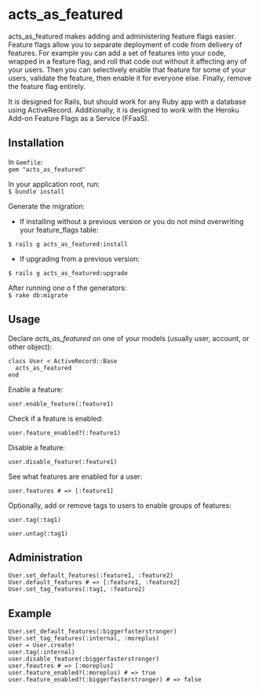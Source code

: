 # acts_as_featured
acts_as_featured makes adding and administering feature flags easier. Feature flags allow you to separate deployment of code from delivery of features. For example you can add a set of features into your code, wrapped in a feature flag, and roll that code out without it affecting any of your users. Then you can selectively enable that feature for some of your users, validate the feature, then enable it for everyone else. Finally, remove the feature flag entirely.

It is designed for Rails, but should work for any Ruby app with a database using ActiveRecord. Additionally, it is designed to work with the Heroku Add-on Feature Flags as a Service (FFaaS).

## Installation

In `Gemfile`:  
`gem "acts_as_featured"`

In your application root, run:  
`$ bundle install`

Generate the migration:

* If installing without a previous version or you do not mind overwriting your feature_flags table:

`$ rails g acts_as_featured:install`

* If upgrading from a previous version:

`$ rails g acts_as_featured:upgrade`

After running one o f the generators:  
`$ rake db:migrate`

## Usage
Declare _acts_as_featured_ on one of your models (usually user, account, or other object):

    class User < ActiveRecord::Base
      acts_as_featured
    end
    

Enable a feature:

    user.enable_feature(:feature1)
    
Check if a feature is enabled:

    user.feature_enabled?(:feature1)
    
Disable a feature:

    user.disable_feature(:feature1)
    
See what features are enabled for a user:

    user.features # => [:feature1]

Optionally, add or remove tags to users to enable groups of features:

    user.tag(:tag1)
    
    user.untag(:tag1)

## Administration

    User.set_default_features(:feature1, :feature2)
    User.default_features # => [:feature1, :feature2]
    User.set_tag_features(:tag1, :feature2)

## Example

    User.set_default_features(:biggerfasterstronger)
    User.set_tag_features(:internal, :moreplus)
    user = User.create!
    user.tag(:internal)
    user.disable_feature(:biggerfasterstronger)
    user.feautres # => [:moreplus]
    user.feature_enabled?(:moreplus) # => true
    user.feature_enabled?(:biggerfasterstronger) # => false